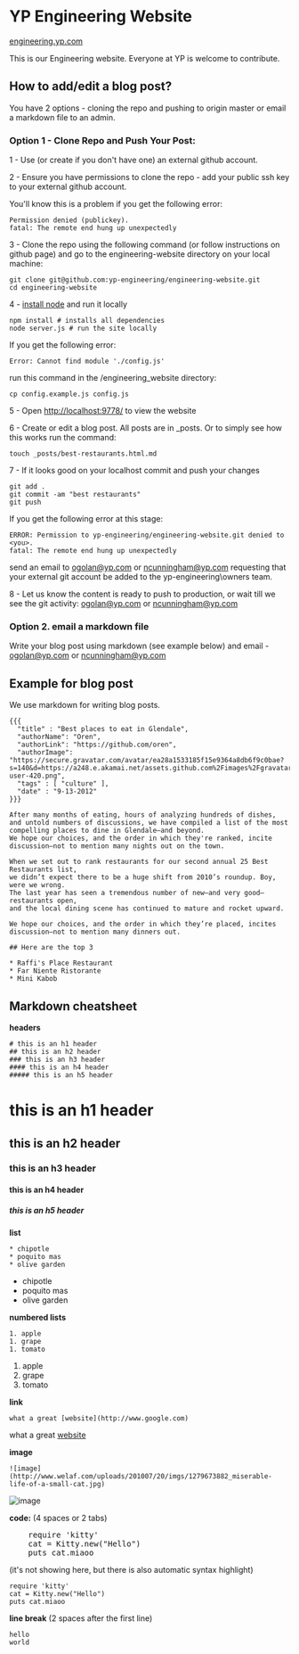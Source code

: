 # YP Engineering Website
[engineering.yp.com](http://engineering.yp.com)

This is our Engineering website. Everyone at YP is welcome to contribute.

## How to add/edit a blog post?

You have 2 options - cloning the repo and pushing to origin master or email a markdown file to an admin.

### Option 1 - Clone Repo and Push Your Post:

1 - Use (or create if you don't have one) an external github account.

2 - Ensure you have permissions to clone the repo - add your public ssh key to your external github account. 

You'll know this is a problem if you get the following error: 

    Permission denied (publickey).
    fatal: The remote end hung up unexpectedly

3 - Clone the repo using the following command (or follow instructions on github page) and go to the 
engineering-website directory on your local machine:

    git clone git@github.com:yp-engineering/engineering-website.git
    cd engineering-website

4 - [install node](http://nodejs.org) and run it locally

    npm install # installs all dependencies
    node server.js # run the site locally

If you get the following error:

    Error: Cannot find module './config.js'

run this command in the /engineering_website directory:
    
    cp config.example.js config.js

5 - Open [http://localhost:9778/](http://localhost:9778/) to view the website

6 - Create or edit a blog post. All posts are in _posts. Or to simply see how this works run the command:

    touch _posts/best-restaurants.html.md

7 - If it looks good on your localhost commit and push your changes

    git add .
    git commit -am "best restaurants"
    git push

If you get the following error at this stage:

    ERROR: Permission to yp-engineering/engineering-website.git denied to <you>.
    fatal: The remote end hung up unexpectedly

send an email to ogolan@yp.com or ncunningham@yp.com requesting that your external git account be added to the yp-engineering\owners team.

8 - Let us know the content is ready to push to production, or wait till we see the git activity: ogolan@yp.com or ncunningham@yp.com

### Option 2. email a markdown file

Write your blog post using markdown (see example below) and email - ogolan@yp.com or ncunningham@yp.com

## Example for blog post

We use markdown for writing blog posts.


    {{{
      "title" : "Best places to eat in Glendale",
      "authorName": "Oren",
      "authorLink": "https://github.com/oren",
      "authorImage": "https://secure.gravatar.com/avatar/ea28a1533185f15e9364a8db6f9c0bae?s=140&d=https://a248.e.akamai.net/assets.github.com%2Fimages%2Fgravatars%2Fgravatar-user-420.png",
      "tags" : [ "culture" ],
      "date" : "9-13-2012"
    }}}

    After many months of eating, hours of analyzing hundreds of dishes,
    and untold numbers of discussions, we have compiled a list of the most compelling places to dine in Glendale—and beyond.
    We hope our choices, and the order in which they're ranked, incite discussion—not to mention many nights out on the town.

    When we set out to rank restaurants for our second annual 25 Best Restaurants list,
    we didn’t expect there to be a huge shift from 2010’s roundup. Boy, were we wrong.
    The last year has seen a tremendous number of new—and very good—restaurants open,
    and the local dining scene has continued to mature and rocket upward.

    We hope our choices, and the order in which they’re placed, incites discussion—not to mention many dinners out.

    ## Here are the top 3

    * Raffi's Place Restaurant
    * Far Niente Ristorante
    * Mini Kabob

## Markdown cheatsheet

**headers**

    # this is an h1 header
    ## this is an h2 header
    ### this is an h3 header
    #### this is an h4 header
    ##### this is an h5 header

# this is an h1 header
## this is an h2 header
### this is an h3 header
#### this is an h4 header
##### this is an h5 header

**list**

    * chipotle
    * poquito mas
    * olive garden

* chipotle
* poquito mas
* olive garden

**numbered lists**

    1. apple
    1. grape
    1. tomato

1. apple
1. grape
1. tomato

**link**

    what a great [website](http://www.google.com)

what a great [website](http://www.google.com)

**image**

    ![image](http://www.welaf.com/uploads/201007/20/imgs/1279673882_miserable-life-of-a-small-cat.jpg)

![image](http://www.welaf.com/uploads/201007/20/imgs/1279673882_miserable-life-of-a-small-cat.jpg)

**code:** (4 spaces or 2 tabs)

<pre>
    require 'kitty'
    cat = Kitty.new("Hello")
    puts cat.miaoo
</pre>

(it's not showing here, but there is also automatic syntax highlight)

    require 'kitty'
    cat = Kitty.new("Hello")
    puts cat.miaoo

**line break** (2 spaces after the first line)

    hello
    world

